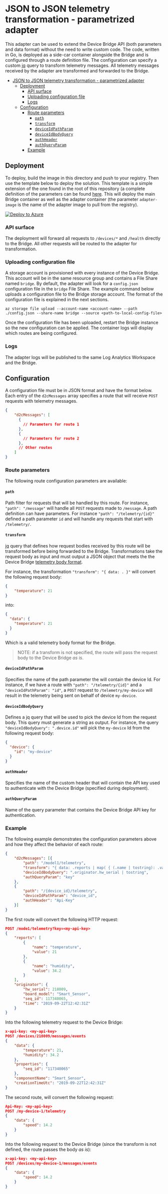 
# JSON to JSON telemetry transformation - parametrized adapter
This adapter can be used to extend the Device Bridge API (both parameters and data format) without the need to write custom code.
The code, written in Go, is deployed as a side-car container alongside the Bridge and is configured through a route definition file.
The configuration can specify a custom [jq](https://stedolan.github.io/jq/) query to transform telemetry messages.
All telemetry messages received by the adapter are transformed and forwarded to the Bridge.

- [JSON to JSON telemetry transformation - parametrized adapter](#json-to-json-telemetry-transformation---parametrized-adapter)
  * [Deployment](#deployment)
    + [API surface](#api-surface)
    + [Uploading configuration file](#uploading-configuration-file)
    + [Logs](#logs)
  * [Configuration](#configuration)
    + [Route parameters](#route-parameters)
      - [`path`](#-path-)
      - [`transform`](#-transform-)
      - [`deviceIdPathParam`](#-deviceidpathparam-)
      - [`deviceIdBodyQuery`](#-deviceidbodyquery-)
      - [`authHeader`](#-authheader-)
      - [`authQueryParam`](#-authqueryparam-)
    + [Example](#example)
## Deployment
To deploy, build the image in this directory and push to your registry. Then use the template below to deploy the solution. This template is a
simple extension of the one found in the root of this repository (a complete definition of the parameters can be found [here](https://github.com/iot-for-all/iotc-device-bridge#3---deployment-parameters).
This will deploy the main Bridge container as well as the adapter container (the parameter `adapter-image` is the name of the adapter image to pull from the registry).

[![Deploy to Azure](http://azuredeploy.net/deploybutton.png)](https://portal.azure.com/#create/Microsoft.Template/uri/https%3A%2F%2Fraw.githubusercontent.com%2Fiot-for-all%2Fiotc-device-bridge%2Fmain%2FSamples%2Fcustom-transform-adapter%2Fazuredeploy.json)

### API surface
The deployment will forward all requests to `/devices/*` and `/health` directly to the Bridge. All other requests will be routed to the adapter for transformation.

### Uploading configuration file
A storage account is provisioned with every instance of the Device Bridge. This account will be in the same resource group and contains a File Share named `bridge`.
By default, the adapter will look for a `config.json` configuration file in the `bridge` File Share. The example command below uploads a configuration file to the Bridge
storage account. The format of the configuration file is explained in the next sections.
 
`az storage file upload --account-name <account-name> --path ./config.json --share-name bridge --source <path-to-local-config-file>`

Once the configuration file has been uploaded, restart the Bridge instance so the new configuration can be applied. The container logs will display which routes are being configured.

### Logs
The adapter logs will be published to the same Log Analytics Workspace and the Bridge.

## Configuration
A configuration file must be in JSON format and have the format below. Each entry of the `d2cMessages` array specifies
a route that will receive `POST` requests with telemetry messages.

```json
{
    "d2cMessages": [
      {
        // Parameters for route 1
      },
      {
        // Parameters for route 2
      },
      // Other routes
    ]
}
```

### Route parameters
The following route configuration parameters are available:

#### `path`
Path filter for requests that will be handled by this route. For instance, `"path": "/message"` will handle all `POST` requests made to `/message`.
A path definition can have parameters. For instance `"path": "/telemetry/{id}"` defined a path parameter `id` and will handle any requests that
start with `/telemetry/`.

#### `transform`
[jq](https://stedolan.github.io/jq/) query that defines how request bodies received by this route will be transformed before being forwarded to
the Bridge. Transformations take the request body as input and must output a JSON object that meets the the Device Bridge
[telemetry body format](https://github.com/iot-for-all/iotc-device-bridge#device-to-cloud-messages).

For instance, the transformation `"transform": "{ data: . }"` will convert the following request body:

```json
{
    "temperature": 21
}
```

into:

```json
{
  "data": {
    "temperature": 21
  }
}
```

Which is a valid telemetry body format for the Bridge.

> NOTE: if a transform is not specified, the route will pass the request body to the Device Bridge _as is_.

#### `deviceIdPathParam`
Specifies the name of the path parameter the will contain the device Id. For instance, if we have a route with `"path": "/telemetry/{id}"`
and a `"deviceIdPathParam": "id"`, a `POST` request to `/telemetry/my-device` will result in the telemetry being sent on behalf of device `my-device`.

#### `deviceIdBodyQuery`
Defines a jq query that will be used to pick the device Id from the request body. This query must generate a string as output.
For instance, the query `"deviceIdBodyQuery": ".device.id"` will pick the `my-device` Id from the following request body:

```json
{
  "device": {
    "id": "my-device"
  }
}
```

#### `authHeader`
Specifies the name of the custom header that will contain the API key used to authenticate with the Device Bridge (specified during deployment).

#### `authQueryParam`
Name of the query parameter that contains the Device Bridge API key for authentication.

### Example
The following example demonstrates the configuration parameters above and how they affect the behavior of each route:

```json
{
    "d2cMessages": [{
        "path": "/model1/telemetry",
        "transform": "{ data: .reports | map( { (.name | tostring): .value } ) | add, properties: { seq_id: .originator.seq_id | tostring }, componentName: .originator.board_model, creationTimeUtc: .originator.time }",
        "deviceIdBodyQuery": ".originator.hw_serial | tostring",
        "authQueryParam": "key"
    },
    {
        "path": "/{device_id}/telemetry",
        "deviceIdPathParam": "device_id",
        "authHeader": "Api-Key"
    }]
}
```

The first route will convert the following HTTP request:

```json
POST /mode1/telemetry?key=<my-api-key>
{
    "reports": [
        {
            "name": "temperature",
            "value": 21
        },
        {
            "name": "humidity",
            "value": 34.2
        }
    ],
    "originator": {
        "hw_serial": 218009,
        "board_model": "Smart_Sensor",
        "seq_id": 117340065,
        "time": "2019-09-22T12:42:31Z"
    }
}
```

Into the following telemetry request to the Device Bridge:

```json
x-api-key: <my-api-key>
POST /devices/218009/messages/events
{
    "data": {
        "temperature": 21,
        "humidity": 34.2
    },
    "properties": {
        "seq_id": "117340065"
    },
    "componentName": "Smart_Sensor",
    "creationTimeUtc": "2019-09-22T12:42:31Z"
}
```

The second route, will convert the following request:

```json
Api-Key: <my-api-key>
POST /my-device-1/telemetry
{
    "data": {
        "speed": 14.2
    }
}
```

Into the following request to the Device Bridge (since the transform is not defined, the route passes the body _as is_):

```json
x-api-key: <my-api-key>
POST /devices/my-device-1/messages/events
{
    "data": {
        "speed": 14.2
    }
}
```